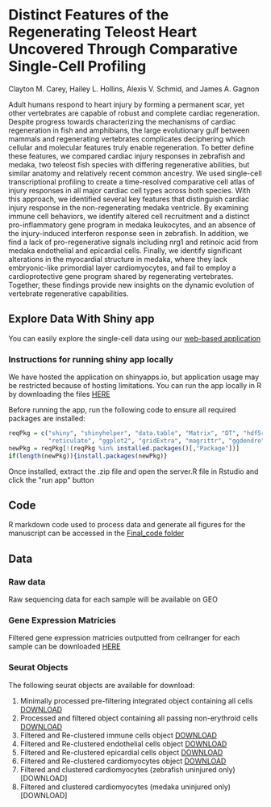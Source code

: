 # Distinct Features of the Regenerating Teleost Heart Uncovered Through Comparative Single-Cell Profiling

Clayton M. Carey, Hailey L. Hollins, Alexis V. Schmid, and James A. Gagnon

Adult humans respond to heart injury by forming a permanent scar, yet other vertebrates are capable of robust and complete cardiac regeneration. Despite progress towards characterizing the mechanisms of cardiac regeneration in fish and amphibians, the large evolutionary gulf between mammals and regenerating vertebrates complicates deciphering which cellular and molecular features truly enable regeneration. To better define these features, we compared cardiac injury responses in zebrafish and medaka, two teleost fish species with differing regenerative abilities, but similar anatomy and relatively recent common ancestry. We used single-cell transcriptional profiling to create a time-resolved comparative cell atlas of injury responses in all major cardiac cell types across both species. With this approach, we identified several key features that distinguish cardiac injury response in the non-regenerating medaka ventricle. By examining immune cell behaviors, we identify altered cell recruitment and a distinct pro-inflammatory gene program in medaka leukocytes, and an absence of the injury-induced interferon response seen in zebrafish. In addition, we find a lack of pro-regenerative signals including nrg1 and retinoic acid from medaka endothelial and epicardial cells. Finally, we identify significant alterations in the myocardial structure in medaka, where they lack embryonic-like primordial layer cardiomyocytes, and fail to employ a cardioprotective gene program shared by regenerating vertebrates. Together, these findings provide new insights on the dynamic evolution of vertebrate regenerative capabilities.

## Explore Data With Shiny app

You can easily explore the single-cell data using our [web-based application](https://clay-carey.shinyapps.io/shinyappmulti/)


### Instructions for running shiny app locally 

We have hosted the application on shinyapps.io, but application usage may be restricted because of hosting limitations. You can run the app locally in R by downloading the files [HERE](https://drive.google.com/file/d/1_ozLnMI0p6lKsDA3-HJK5Kk_g3bUTLNk/view?usp=sharing) 

Before running the app, run the following code to ensure all required packages are installed: 

``` r
reqPkg = c("shiny", "shinyhelper", "data.table", "Matrix", "DT", "hdf5r", 
           "reticulate", "ggplot2", "gridExtra", "magrittr", "ggdendro")
newPkg = reqPkg[!(reqPkg %in% installed.packages()[,"Package"])]
if(length(newPkg)){install.packages(newPkg)}
```

Once installed, extract the .zip file and open the server.R file in Rstudio and click the "run app" button

## Code
R markdown code used to process data and generate all figures for the manuscript can be accessed in the [Final_code folder](https://github.com/clay-carey/medaka_zebrafish_regeneration/tree/master/Figure_code)

## Data

### Raw data
Raw sequencing data for each sample will be available on GEO

### Gene Expression Matricies

Filtered gene expression matricies outputted from cellranger for each sample can be downloaded [HERE](https://drive.google.com/file/d/1xyXq2gEw2FoUiTgZ2ASK8SgNoF0Ty5Ep/view?usp=sharing) 

### Seurat Objects

The following seurat objects are available for download:

1. Minimally processed pre-filtering integrated object containing all cells [DOWNLOAD](https://drive.google.com/file/d/1tfOJucadM0K_H71mBHMEIAkovb3zXBoy/view?usp=sharing)
2. Processed and filtered object containing all passing non-erythroid cells [DOWNLOAD](https://drive.google.com/file/d/1BDY7xhIuDlJBV5UAQ8brCN6rxLN6wtsX/view?usp=sharing)
3. Filtered and Re-clustered immune cells object [DOWNLOAD](https://drive.google.com/file/d/1_g7X8x0v4JgfL6wBZdNZUQbRVKRq1EGa/view?usp=sharing)
4. Filtered and Re-clustered endothelial cells object [DOWNLOAD](https://drive.google.com/file/d/1xfEOwRVPS0TzkYHl_zKJeBceXcNYHLg2/view?usp=sharing)
5. Filtered and Re-clustered epicardial cells object [DOWNLOAD](https://drive.google.com/file/d/14cxubuzqTuU35q_NBlORmunwlXjdGegQ/view?usp=sharing)
6. Filtered and Re-clustered cardiomyocytes object [DOWNLOAD](https://drive.google.com/file/d/1GoV6nmDHoeOnAw68kLYfmUit2XQUK3YR/view?usp=sharing)
7. Filtered and clustered cardiomyocytes (zebrafish uninjured only)[DOWNLOAD]
8. Filtered and clustered cardiomyocytes (medaka uninjured only)[DOWNLOAD]